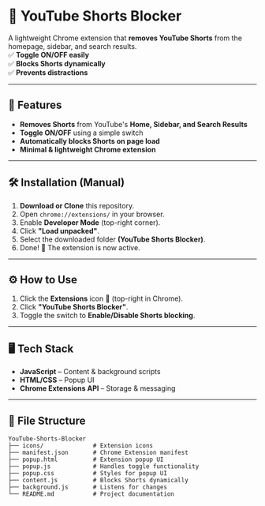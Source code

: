 # 🚫 YouTube Shorts Blocker

A lightweight Chrome extension that **removes YouTube Shorts** from the homepage, sidebar, and search results.  
✅ **Toggle ON/OFF easily**  
✅ **Blocks Shorts dynamically**  
✅ **Prevents distractions**

---

## 📌 Features

- **Removes Shorts** from YouTube's **Home, Sidebar, and Search Results**
- **Toggle ON/OFF** using a simple switch
- **Automatically blocks Shorts on page load**
- **Minimal & lightweight Chrome extension**

---

## 🛠️ Installation (Manual)

1. **Download or Clone** this repository.
2. Open `chrome://extensions/` in your browser.
3. Enable **Developer Mode** (top-right corner).
4. Click **"Load unpacked"**.
5. Select the downloaded folder **(YouTube Shorts Blocker)**.
6. Done! 🎉 The extension is now active.

---

## ⚙️ How to Use

1. Click the **Extensions** icon 🔧 (top-right in Chrome).
2. Click **"YouTube Shorts Blocker"**.
3. Toggle the switch to **Enable/Disable Shorts blocking**.

---

## 🖥️ Tech Stack

- **JavaScript** – Content & background scripts
- **HTML/CSS** – Popup UI
- **Chrome Extensions API** – Storage & messaging

---

## 📂 File Structure

```plaintext
YouTube-Shorts-Blocker
├── icons/              # Extension icons
├── manifest.json       # Chrome Extension manifest
├── popup.html          # Extension popup UI
├── popup.js            # Handles toggle functionality
├── popup.css           # Styles for popup UI
├── content.js          # Blocks Shorts dynamically
├── background.js       # Listens for changes
└── README.md           # Project documentation
